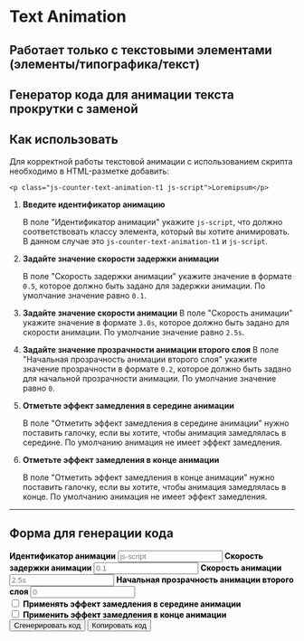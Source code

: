 # Text Animation

## Работает только с текстовыми элементами (элементы/типографика/текст)

## Генератор кода для анимации текста прокрутки с заменой

## Как использовать

Для корректной работы текстовой анимации с использованием скрипта необходимо в HTML-разметке добавить:
<!-- markdownlint-disable MD040 -->
```
<p class="js-counter-text-animation-t1 js-script">Loremipsum</p>
```

1. **Введите идентификатор анимацию**

   В поле "Идентификатор анимации" укажите `js-script`, что должно соответствовать классу элемента, который вы хотите анимировать. В данном случае это `js-counter-text-animation-t1` и `js-script`.

2. **Задайте значение скорости задержки анимации**

   В поле "Скорость задержки анимации" укажите значение в формате `0.5`, которое должно быть задано для задержки анимации. По умолчание значение равно `0.1`.

3. **Задайте значение скорости анимации**
    В поле "Скорость анимации" укажите значение в формате `3.0s`, которое должно быть задано для скорости анимации. По умолчание значение равно `2.5s`.

4. **Задайте значение прозрачности анимации второго слоя**
    В поле "Начальная прозрачность анимации второго слоя" укажите значение прозрачности в формате `0.2`, которое должно быть задано для начальной прозрачности анимации. По умолчание значение равно `0`.

5. **Отметьте  эффект замедления в середине анимации**

   В поле "Отметить эффект замедления в середине анимации" нужно поставить галочку, если вы хотите, чтобы анимация замедлялась в середине. По умолчанию анимация не имеет эффект замедления.

6. **Отметьте  эффект замедления в конце анимации**

    В поле "Отметить эффект замедления в конце анимации" нужно поставить галочку, если вы хотите, чтобы анимация замедлялась в конце. По умолчанию анимация не имеет эффект замедления.

---

## Форма для генерации кода

<!-- markdownlint-disable MD041 -->
<!-- markdownlint-disable MD033 -->

<div id="t1-generator">
  <label for="t1-animationID" style="font-weight:bold; color: #000;">Идентификатор анимации</label>
  <input type="text" id="t1-animationID" value="" placeholder="js-script">
  <label for="t1-animationDalay" style="font-weight:bold; color: #000;">Скорость задержки анимации</label>
  <input type="text" id="t1-animationDalay" value="" placeholder="0.1">
  <label for="t1-animationSpeed" style="font-weight:bold; color: #000;">Скорость анимации</label>
  <input type="text" id="t1-animationSpeed" value="" placeholder="2.5s">
  <label for="t1-startOpacityT1" style="font-weight:bold; color: #000;">Начальная прозрачность анимации второго слоя</label>
  <input type="text" id="t1-startOpacityT1" value="" placeholder="0">
  <div class="checkbox">
    <div class="checkbox_wrapper">
        <input type="checkbox" id="t1-slowdownEffect" value="false">
        <label for="t1-slowdownEffect" style="font-weight:bold; color: #000;">Применять эффект замедления в середине анимации</label>
    </div>
    <div class="checkbox_wrapper">
        <input type="checkbox" id="t1-endSlowdownEffect" value="false">
        <label for="t1-endSlowdownEffect" style="font-weight:bold; color: #000;">Применить эффект замедления в конце анимации</label>
    </div>
  </div>
  <button id="generate-t1">Сгенерировать код</button>
  <button id="copy-t1">Копировать код</button>
  <h2 id="title" style="display: none">Пример сгенерированного кода</h2>
  <pre id="t1-output"></pre>
</div>
